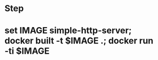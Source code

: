 # Step
set IMAGE simple-http-server;
docker built -t $IMAGE .;
docker run -ti $IMAGE
=====================
